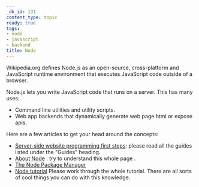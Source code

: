 ```yaml
---
_db_id: 131
content_type: topic
ready: true
tags:
- node
- javascript
- backend
title: Node
---
```


Wikipedia.org defines Node.js as an open-source, cross-platform and JavaScript runtime environment that executes JavaScript code outside of a browser.

Node.js lets you write JavaScript code that runs on a server. This has many uses:
- Command line utilities and utility scripts.
- Web app backends that dynamically generate web page html or expose apis.

Here are a few articles to get your head around the concepts:

- [Server-side website programming first steps](https://developer.mozilla.org/en-US/docs/Learn/Server-side/First_steps): please read all the guides listed under the "Guides" heading.
- [About Node](https://nodejs.org/en/about/) : try to understand this whole page .
- [The Node Package Manager](https://docs.npmjs.com/about-packages-and-modules)
- [Node tutorial](https://www.w3schools.com/nodejs/nodejs_npm.asp) Please work through the whole tutorial. There are all sorts of cool things you can do with this knowledge.
